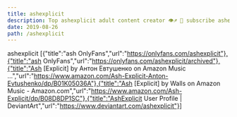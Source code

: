 ```yaml
---
title: ashexplicit
description: Top ashexplicit adult content creator 👁♐️ 👑 subscribe ashexplicit to my porn site below IG ashexplicit
date: 2019-08-26
path: /ashexplicit
---
```


ashexplicit
[{"title":"ash OnlyFans","url":"https://onlyfans.com/ashexplicit"},{"title":"ash OnlyFans","url":"https://onlyfans.com/ashexplicit/archived"},{"title":"Ash [Explicit] by Антон Евтушенко on Amazon Music ...","url":"https://www.amazon.com/Ash-Explicit-Anton-Evtushenko/dp/B01K05036A"},{"title":"Ash [Explicit] by Walls on Amazon Music - Amazon.com","url":"https://www.amazon.com/Ash-Explicit/dp/B08D8DP1SC"},{"title":"AshExplicit User Profile | DeviantArt","url":"https://www.deviantart.com/ashexplicit"}]

